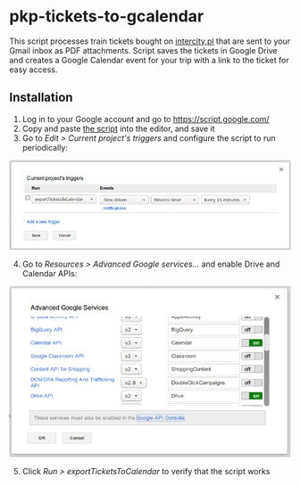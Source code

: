 # pkp-tickets-to-gcalendar

This script processes train tickets bought on [intercity.pl](http://www.intercity.pl) that are sent to your Gmail inbox as PDF attachments. Script saves the tickets in Google Drive and creates a Google Calendar event for your trip with a link to the ticket for easy access.

## Installation
 1. Log in to your Google account and go to https://script.google.com/
 2. Copy and paste [the script](https://github.com/lopekpl/pkp-tickets-to-gcalendar/blob/master/Code.gs) into the editor, and save it
 3. Go to *Edit > Current project's triggers* and configure the script to run periodically:

![project's triggers config dialog](https://raw.githubusercontent.com/lopekpl/pkp-tickets-to-gcalendar/master/project_triggers_config.png)

 4. Go to *Resources > Advanced Google services...* and enable Drive and Calendar APIs:
 
![advanced google services dialog](https://raw.githubusercontent.com/lopekpl/pkp-tickets-to-gcalendar/master/advanced_google_services.png)
 
 5. Click *Run > exportTicketsToCalendar* to verify that the script works
